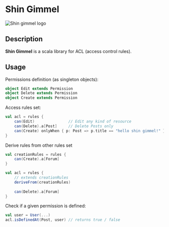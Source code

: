# Shin Gimmel

![Shin gimmel logo](https://dl.dropboxusercontent.com/u/4041100/github/shingimmel.png)

## Description
**Shin Gimmel** is a scala library for ACL (access control rules).

## Usage
Permissions definition (as singleton objects):
```scala
object Edit extends Permission
object Delete extends Permission
object Create extends Permission
```

Access rules set: 
```scala
val acl = rules {
    can(Edit)               // Edit any kind of resource
    can(Delete).a[Post]     // Delete Posts only
    can(Create) onlyWhen { p: Post => p.title == "hello shin gimmel!" } // Create only if the predicate is satisfied
}
```

Derive rules from other rules set
```scala
val creationRules = rules {
    can(Create).a[Forum]
}

val acl = rules {
    // extends creationRules
    deriveFrom(creationRules)
    
    can(Delete).a[Forum]
}
```

Check if a given permission is defined:
```scala
val user = User(...)
acl.isDefinedAt(Post, user) // returns true / false
```
